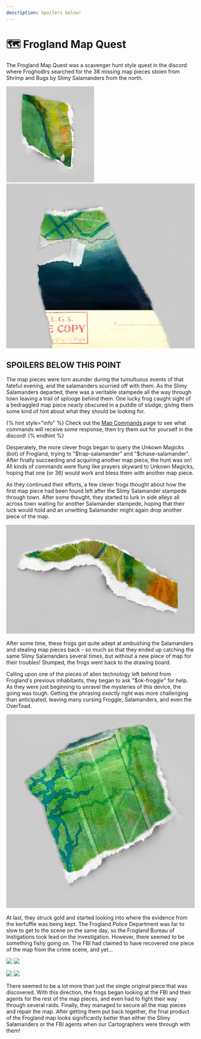 ```yaml
---
description: Spoilers below!
---
```


# 🗺 Frogland Map Quest

The Frogland Map Quest was a scavenger hunt style quest in the discord where Froghodlrs searched for the 38 missing map pieces stolen from Shrimp and Bugs by Slimy Salamanders from the north.

![Two of the missing map pieces...](<../../.gitbook/assets/map piece 30 - $SEDUCE-FBI-AGENT.png>) ![...torn apart and needing repaired.](<../../.gitbook/assets/map piece 4 - POSTED $BRIBE-SALAMANDER (1).png>)

## SPOILERS BELOW THIS POINT

The map pieces were torn asunder during the tumultuous events of that fateful evening, and the salamanders scurried off with them. As the Slimy Salamanders departed, there was a veritable stampede all the way through town leaving a trail of splooge behind them. One lucky frog caught sight of a bedraggled map piece nearly obscured in a puddle of sludge, giving them some kind of hint about what they should be looking for.

{% hint style="info" %}
Check out the [Map Commands](../../community/discord-101/bot-commands/map-quest-commands/) page to see what commands will receive _some_ response, then try them out for yourself in the discord!
{% endhint %}

Desperately, the more clever frogs began to query the Unkown Magicks (bot) of Frogland, trying to "$trap-salamander" and "$chase-salamander". After finally succeeding and acquiring another map piece, the hunt was on! All kinds of commands were flung like prayers skyward to Unkown Magicks, hoping that one (or 36) would work and bless them with another map piece.

As they continued their efforts, a few clever frogs thought about how the first map piece had been found left after the Slimy Salamander stampede through town. After some thought, they started to lurk in side alleys all across town waiting for another Salamander stampede, hoping that their luck would hold and an unwitting Salamander might again drop another piece of the map.

![Yet another map piece.](<../../.gitbook/assets/map piece 18 - POSTED $SEDUCE SALAMANDER (2).png>)

After some time, these frogs got quite adept at ambushing the Salamanders and stealing map pieces back - so much so that they ended up catching the same Slimy Salamanders several times, but without a new piece of map for their troubles! Stumped, the frogs went back to the drawing board.

Calling upon one of the pieces of alien technology left behind from Frogland's previous inhabitants, they began to ask "$ok-froggle" for help. As they were just beginning to unravel the mysteries of this device, the going was tough. Getting the phrasing _exactly_ right was more challenging than anticipated, leaving many cursing Froggle, Salamanders, and even the OverToad.

![Another piece of the Frogland map.](<../../.gitbook/assets/map piece 2 - POSTED IN SALLY SPAM STASH HOUSE (1).png>)

At last, they struck gold and started looking into where the evidence from the kerfuffle was being kept. The Frogland Police Department was far to slow to get to the scene on the same day, so the Frogland Bureau of Instigations took lead on the investigation. However, there seemed to be something fishy going on. The FBI had claimed to have recovered one piece of the map from the crime scene, and yet...

![](<../../.gitbook/assets/map piece 23 - POSTED $STEAL-FBI-EVIDENCE (2).png>) ![](<../../.gitbook/assets/map piece 31 - POSTED $BRIBE-FBI-AGENT (1).png>)

![](<../../.gitbook/assets/extortion - $POSTED $HACK-FBI-SECURITY (1).png>) ![](<../../.gitbook/assets/map piece film - POSTED $INTERCEPT-FBI-EVIDENCE (2).png>)

There seemed to be a lot more than just the single original piece that was discovered. With this direction, the frogs began looking at the FBI and their agents for the rest of the map pieces, and even had to fight their way through several raids. Finally, they managed to secure all the map pieces and repair the map. After getting them put back together, the final product of the Frogland map looks significantly better than either the Slimy Salamanders or the FBI agents when our Cartographers were through with them!
